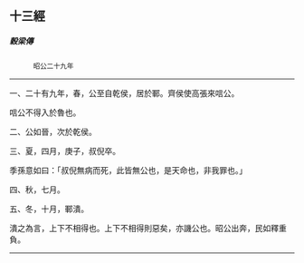 

## 十三經

##### 穀梁傳
　　　`昭公二十九年`

* * *

一、二十有九年，春，公至自乾侯，居於鄆。齊侯使高張來唁公。

唁公不得入於魯也。

二、公如晉，次於乾侯。

三、夏，四月，庚子，叔倪卒。

季孫意如曰：「叔倪無病而死，此皆無公也，是天命也，非我罪也。」

四、秋，七月。

五、冬，十月，鄆潰。

潰之為言，上下不相得也。上下不相得則惡矣，亦譏公也。昭公出奔，民如釋重負。

* * *

